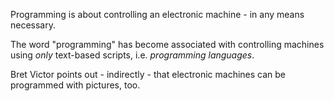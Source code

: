 Programming is about controlling an electronic machine - in any means necessary.

The word "programming" has become associated with controlling machines using *only* text-based scripts, i.e. *programming languages*.

Bret Victor points out - indirectly - that electronic machines can be programmed with pictures, too.